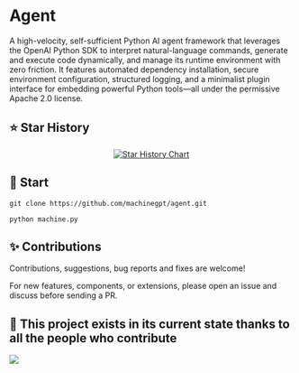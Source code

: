 # Agent

A high-velocity, self-sufficient Python AI agent framework that leverages the OpenAI Python SDK to interpret natural-language commands, generate and execute code dynamically, and manage its runtime environment with zero friction. It features automated dependency installation, secure environment configuration, structured logging, and a minimalist plugin interface for embedding powerful Python tools—all under the permissive Apache 2.0 license.

## ⭐ Star History

<p align="center">
  <a href="https://star-history.com/#machinegpt/agent&Date">
    <img alt="Star History Chart" src="https://api.star-history.com/svg?repos=machinegpt/agent&type=Date&theme=dark" onerror="this.src='https://api.star-history.com/svg?repos=machinegpt/agent&type=Date'" />
  </a>
</p>

## 🧠 Start
```
git clone https://github.com/machinegpt/agent.git

python machine.py
```

## ✨ Contributions

Contributions, suggestions, bug reports and fixes are welcome!

For new features, components, or extensions, please open an issue and discuss before sending a PR.

## 💖 This project exists in its current state thanks to all the people who contribute
<a href="https://github.com/machinegpt/agent/graphs/contributors">
  <img src="https://contrib.rocks/image?repo=machinegpt/agent" />
</a>
